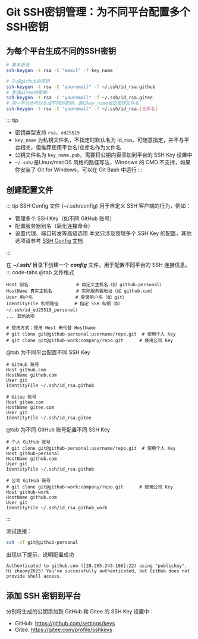 # Git SSH密钥管理：为不同平台配置多个SSH密钥

## 为每个平台生成不同的SSH密钥
```bash
# 基本语法
ssh-keygen -t rsa -C "email" -f key_name

# 生成github的密钥
ssh-keygen -t rsa -C "youremail" -f ~/.ssh/id_rsa.github
# 生成gitee的密钥
ssh-keygen -t rsa -C "youremail" -f ~/.ssh/id_rsa.gitee
# 同一平台也可以生成不同的密钥，通过key_name指定密钥文件名
ssh-keygen -t rsa -C "youremail" -f ~/.ssh/id_rsa.[仓库名]

```
::: tip
+ 密钥类型支持 `rsa`、`ed25519`
+ `key_name` 为私钥文件名，不指定时默认名为 id_rsa，可随意指定，并不与平台相关，但推荐使用平台名/仓库名作为文件名
+ 公钥文件名为 `key_name.pub`，需要将公钥内容添加到平台的 SSH Key 设置中
+ `~/.ssh/`是Linux/macOS 风格的路径写法，Windows 的 CMD 不支持，如果你安装了 Git for Windows，可以在 Git Bash 中运行
:::

## 创建配置文件
::: tip
SSH Config 文件 (~/.ssh/config) 用于自定义 SSH 客户端的行为，例如：
+ 管理多个 SSH Key（如不同 GitHub 账号）
+ 配置服务器别名（简化连接命令）
+ 设置代理、端口转发等高级选项
本文只涉及管理多个 SSH Key 的配置，其他选项请参考 [SSH Config 文档](https://man.openbsd.org/ssh_config)

:::

在 _**~/.ssh/**_ 目录下创建一个 _**config**_ 文件，用于配置不同平台的 SSH 连接信息。
::: code-tabs
@tab 文件格式
```
Host 别名                  # 自定义主机名（如 github-personal）
HostName 真实主机名         # 实际服务器地址（如 github.com）
User 用户名                # 登录用户名（如 git）
IdentityFile 私钥路径      # 指定 SSH 私钥（如 ~/.ssh/id_ed25519_personal）
... 其他选项

# 使用方式：使用 Host 来代替 HostName
# git clone git@github-personal:username/repo.git  # 使用个人 Key
# git clone git@github-work:company/repo.git      # 使用公司 Key
```
@tab 为不同平台配置不同 SSH Key
```
# GitHub 账号
Host github.com
HostName github.com
User git
IdentityFile ~/.ssh/id_rsa.github

# Gitee 账号
Host gitee.com
HostName gitee.com
User git
IdentityFile ~/.ssh/id_rsa.gitee
```
@tab 为不同 GitHub 账号配置不同 SSH Key
```
# 个人 GitHub 账号
# git clone git@github-personal:username/repo.git  # 使用个人 Key
Host github-personal
HostName github.com
User git
IdentityFile ~/.ssh/id_rsa.github

# 公司 GitHub 账号
# git clone git@github-work:company/repo.git      # 使用公司 Key
Host github-work
HostName github.com
User git
IdentityFile ~/.ssh/id_rsa.github_work
```
:::

测试连接：
``` bash
ssh -vT git@github-personal
```
出现以下提示，说明配置成功
```
Authenticated to github.com ([20.205.243.166]:22) using "publickey".
Hi zhaomy2025! You've successfully authenticated, but GitHub does not provide shell access.
```

## 添加 SSH 密钥到平台
分别将生成的公钥添加到 GitHub 和 Gitee 的 SSH Key 设置中：

+ GitHub: https://github.com/settings/keys
+ Gitee: https://gitee.com/profile/sshkeys

